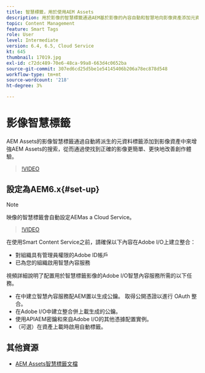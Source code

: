 ```yaml
---
title: 智慧標籤，用於使用AEM Assets
description: 用於影像的智慧標籤通過AEM基於影像的內容自動和智慧地向影像資產添加元資料標籤來增強搜索能力。
topic: Content Management
feature: Smart Tags
role: User
level: Intermediate
version: 6.4, 6.5, Cloud Service
kt: 645
thumbnail: 17019.jpg
exl-id: c72dc489-70e6-48ca-99a8-663d4c0652ba
source-git-commit: 307ed6cd25d5be1e54145406b206a78ec878d548
workflow-type: tm+mt
source-wordcount: '218'
ht-degree: 3%

---
```


# 影像智慧標籤

AEM Assets的影像智慧標籤通過自動將派生的元資料標籤添加到影像資產中來增強AEM Assets的搜索，從而通過使找到正確的影像更簡單、更快地改善創作體驗。

>[!VIDEO](https://video.tv.adobe.com/v/17019/?quality=12&learn=on)

## 設定為AEM6.x{#set-up}

>[!NOTE]
> 映像的智慧標籤會自動設定AEMas a Cloud Service。

>[!VIDEO](https://video.tv.adobe.com/v/17023/?quality=12&learn=on)

在使用Smart Content Service之前，請確保以下內容在Adobe I/O上建立整合：

* 對組織具有管理員權限的Adobe ID帳戶
* 已為您的組織啟用智慧內容服務

視頻詳細說明了配置用於智慧標籤影像的Adobe I/O智慧內容服務所需的以下任務。

* 在中建立智慧內容服務配AEM置以生成公鑰。 取得公開憑證以進行 OAuth 整合。
* 在Adobe I/O中建立整合併上載生成的公鑰。
* 使用APIAEM密鑰和來自Adobe I/O的其他憑據配置實例。
* （可選）在資產上載時啟用自動標籤。

## 其他資源

* [AEM Assets智慧標籤文檔](https://experienceleague.adobe.com/docs/experience-manager-cloud-service/assets/manage/smart-tags.html)
